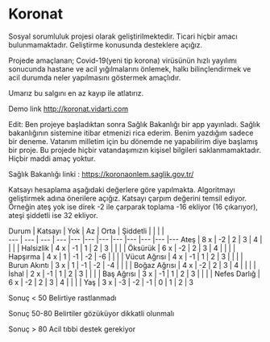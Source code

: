 # Koronat


Sosyal sorumluluk projesi olarak geliştirilmektedir. Ticari hiçbir amacı bulunmamaktadır. Geliştirme konusunda desteklere açığız. 

Projede amaçlanan; Covid-19(yeni tip korona) virüsünün hızlı yayılımı sonucunda hastane ve acil yığılmalarını önlemek, halkı bilinçlendirmek ve acil durumda neler yapılmasını göstermek amaçlıdır. 

Umarız bu salgını en az kayıp ile atlatırız. 

Demo link http://koronat.vidarti.com

Edit:
Ben projeye başladıktan sonra Sağlık Bakanlığı bir app yayınladı. Sağlık bakanlığının sistemine itibar etmenizi rica ederim. Benim yazdığım sadece bir deneme. Vatanım milletim için bu dönemde ne yapabilirim diye başlamış bir proje. Bu projede hiçbir vatandaşımızın kişisel bilgileri saklanmamaktadır. Hiçbir maddi amaç yoktur. 

Sağlık Bakanlığı linki : https://koronaonlem.saglik.gov.tr/

Katsayı hesaplama aşağıdaki değerlere göre yapılmakta. Algoritmayı geliştirmek adına önerilere açığız. 
Katsayı çarpım değerini temsil ediyor. Örneğin ateş yok ise direk -2 ile çarparak toplama -16 ekliyor (16 çıkarıyor), ateşi şiddetli ise 32 ekliyor. 

Durum | Katsayı | Yok | Az | Orta | Şiddetli |  |  |  |  
--- | --- | --- | --- |--- |--- |--- |--- |--- |--- |--- |---
Ateş | 8 x | -2 | 2 | 3 | 4 |  |  |  | 
Halsizlik | 4 x | -1 | 1 | 2 | 3 |  |  |  | 
Öksürük | 6 x | -2 | 2 | 3 | 4  |  |  |  |        
Hapşırma | 4 x | 1 | -1 | -2 | -6 |  |  |  | 
Vücut Ağrısı | 4 x | -1 | 1 | 2 | 3 |  |  |  | 
Burun Akıntı | 3 x | 1 | -1 | -2 | -4 |  |  |  | 
Boğaz Ağrısı | 4 x | -2 | 2 | 3 | 4 |  |  |  | 
İshal        | 2 x | -1 | 1 | 2 | 3 |  |  |  | 
Baş Ağrısı   | 3 x | -1 | 1 | 2 | 3 |  |  |  | 
Nefes Darlığ | 6 x | -2 | 2 | 3 | 4 |  |  |  | 
Yaş          | 3 x | -3 | -2 | -1 | 0 | 1 | 2 | 3

Sonuç < 50  Belirtiye rastlanmadı

Sonuç 50-80 Belirtiler gözüküyor dikkatli olunmalı

Sonuç > 80  Acil tıbbi destek gerekiyor 